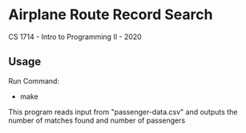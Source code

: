 # Airplane Route Record Search
CS 1714 - Intro to Programming II - 2020

## Usage
Run Command:
  * make

This program reads input from "passenger-data.csv" and outputs the number of matches found and number of passengers
